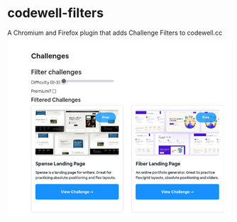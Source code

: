 # codewell-filters
A Chromium and Firefox plugin that adds Challenge Filters to codewell.cc  
![Screenshot](https://raw.githubusercontent.com/ProgramistaZpolski/codewell-filters/master/Screenshot%202021-06-05%20at%2016-09-23%20%E2%80%9CCodewell%E2%80%9D.png)

